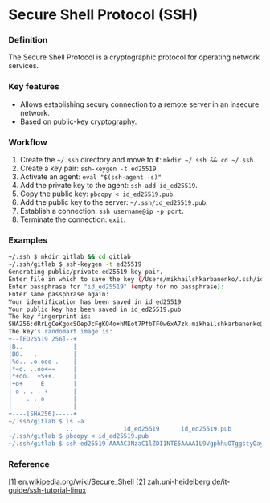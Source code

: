 # Secure Shell Protocol (SSH)

### Definition
The Secure Shell Protocol is a cryptographic protocol 
for operating network services.

### Key features
- Allows establishing secury connection to a remote server in an insecure network.
- Based on public-key cryptography.

### Workflow
1. Create the `~/.ssh` directory and move to it: `mkdir ~/.ssh && cd ~/.ssh`.
2. Create a key pair: `ssh-keygen -t ed25519`.
3. Activate an agent: `eval "$(ssh-agent -s)"`
4. Add the private key to the agent: `ssh-add id_ed25519`.
5. Copy the public key: `pbcopy < id_ed25519.pub`.
6. Add the public key to the server: `~/.ssh/id_ed25519.pub`.
7. Establish a connection: `ssh username@ip -p port`.
8. Terminate the connection: `exit`.

### Examples
```bash
~/.ssh $ mkdir gitlab && cd gitlab 
~/.ssh/gitlab $ ssh-keygen -t ed25519 
Generating public/private ed25519 key pair.
Enter file in which to save the key (/Users/mikhailshkarbanenko/.ssh/id_ed25519): id_ed25519 
Enter passphrase for "id_ed25519" (empty for no passphrase): 
Enter same passphrase again: 
Your identification has been saved in id_ed25519
Your public key has been saved in id_ed25519.pub
The key fingerprint is:
SHA256:dRrLgCeKgocSOepJcFgKQ4o+hMEot7PfbTF0w6xA7zk mikhailshkarbanenko@Mikhails-MacBook-Pro.local
The key's randomart image is:
+--[ED25519 256]--+
|B..              |
|BO.   ..         |
|%o.. .o.ooo .    |
|*=o. ..oo+==     |
|*+oo.  +S++.     |
|+o+     E        |
| o . . . +       |
|    . . o        |
|       .         |
+----[SHA256]-----+
~/.ssh/gitlab $ ls -a
.               ..              id_ed25519      id_ed25519.pub
~/.ssh/gitlab $ pbcopy < id_ed25519.pub
~/.ssh/gitlab $ ssh-ed25519 AAAAC3NzaC1lZDI1NTE5AAAAIL9VgphhuOTggstyOayxsWajwjktOXM6rXovvW0cZt2F username@host.local
```

### Reference

[1] [en.wikipedia.org/wiki/Secure_Shell](https://en.wikipedia.org/wiki/Secure_Shell)
[2] [zah.uni-heidelberg.de/it-guide/ssh-tutorial-linux](https://zah.uni-heidelberg.de/it-guide/ssh-tutorial-linux)